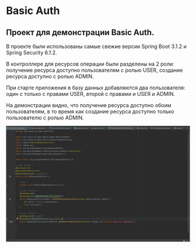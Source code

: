 # Basic Auth

## Проект для демонстрации Basic Auth. 

В проекте были использованы самые свежие версии Spring Boot 3.1.2 и Spring Security 6.1.2.

В контроллере для ресурсов операции были разделены на 2 роли: получение ресурса доступно пользователям с ролью
USER, создание ресурса доступно с ролью ADMIN.

При старте приложения в базу данных добавляются два пользователя: один с только с правами USER, второй с правами и
USER и ADMIN.

На демонстрации видно, что получение ресурса доступно обоим пользователям, в то время как создание ресурса доступно только
пользователю с ролью ADMIN.


![basic_auth.gif](src%2Fmain%2Fresources%2Fbasic_auth.gif)